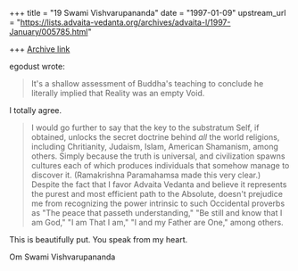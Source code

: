 +++
title = "19 Swami Vishvarupananda"
date = "1997-01-09"
upstream_url = "https://lists.advaita-vedanta.org/archives/advaita-l/1997-January/005785.html"

+++
[Archive link](https://lists.advaita-vedanta.org/archives/advaita-l/1997-January/005785.html)

egodust wrote:
> It's a shallow assessment of Buddha's teaching to conclude he literally
> implied that Reality was an empty Void.

I totally agree.


> I would go further to say that the key to the substratum Self, if
obtained,
> unlocks the secret doctrine behind *all* the world religions, including
> Chritianity, Judaism, Islam, American Shamanism, among others.  Simply
> because the truth is universal, and civilization spawns cultures each of
> which produces individuals that somehow manage to discover it.
(Ramakrishna
> Paramahamsa made this very clear.)  Despite the fact that I favor Advaita
> Vedanta and believe it represents the purest and most efficient path to
the
> Absolute, doesn't prejudice me from recognizing the power intrinsic to
such
> Occidental proverbs as "The peace that passeth understanding," "Be still
and
> know that I am God," "I am That I am," "I and my Father are One," among
others.

This is beautifully put. You speak from my heart.

Om
Swami Vishvarupananda

